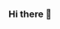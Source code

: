 ### Hi there 👋

<!--
**matheusnpessanha/matheusnpessanha** is a ✨ _special_ ✨ repository because its `README.md` (this file) appears on your GitHub profile.

(https://github-readme-stats.vercel.app/api?username=matheusnpessanha)](https://github.com/matheusnpessanha/github-readme-stats)
